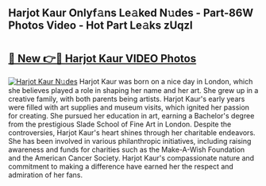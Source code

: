 ## Harjot Kaur Onlyf𝚊ns Le𝚊ked N𝚞des - Part-86W Photos Video - Hot Part Le𝚊ks zUqzl

# <h2><a href="http://ab64120.deff.icu/?id=Harjot+Kaur">🔗 New 👉🔴 Harjot Kaur VIDEO Photos</a></h2>

[![Harjot Kaur N𝚞des](https://i.imgur.com/rIISA9y.gif)](http://ab64120.deff.icu/?id=Harjot+Kaur)
Harjot Kaur was born on a nice day in London, which she believes played a role in shaping her name and her art. She grew up in a creative family, with both parents being artists. Harjot Kaur's early years were filled with art supplies and museum visits, which ignited her passion for creating. She pursued her education in art, earning a Bachelor's degree from the prestigious Slade School of Fine Art in London. Despite the controversies, Harjot Kaur's heart shines through her charitable endeavors. She has been involved in various philanthropic initiatives, including raising awareness and funds for charities such as the Make-A-Wish Foundation and the American Cancer Society. Harjot Kaur's compassionate nature and commitment to making a difference have earned her the respect and admiration of her fans.
